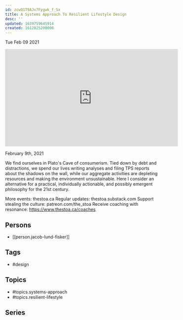 ```yaml
---
id: zcwQ1T9AJv7Fygwk_f_Sx
title: A Systems Approach To Resilient Lifestyle Design
desc: ''
updated: 1639759645914
created: 1612825200000
---
```





Tue Feb 09 2021

<iframe width="560" height="315" src="https://www.youtube.com/embed/SPvftqB-WXk" title="A Systems Approach To Resilient Lifestyle Design w/ Jacob Lund Fisker" frameborder="0" allow="accelerometer; autoplay; clipboard-write; encrypted-media; gyroscope; picture-in-picture" allowfullscreen ></iframe>

February 9th, 2021

We find ourselves in Plato's Cave of consumerism. Tied down by debt and distractions, we spend our lives writing analyses and filing TPS reports about the shadows on the wall, while our aggregate activities are depleting resources and making the environment unsustainable. Here I consider an alternative for a practical, individually actionable, and possibly emergent philosophy for the 21st century.

More events: thestoa.ca
Regular updates: thestoa.substack.com
Support stealing the culture: patreon.com/the_stoa
Receive coaching with resonance: https://www.thestoa.ca/coaches

## Persons

- [[person.jacob-lund-fisker]]

## Tags

- #design

## Topics

- #topics.systems-approach
- #topics.resilient-lifestyle

## Series



